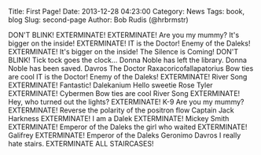 Title: First Page!
Date: 2013-12-28 04:23:00
Category: News
Tags: book, blog
Slug: second-page
Author: Bob Rudis (@hrbrmstr)

DON'T BLINK! EXTERMINATE! EXTERMINATE! Are you my mummy? It's bigger on the inside! EXTERMINATE! IT is the Doctor! Enemy of the Daleks! EXTERMINATE! It's bigger on the inside! The Silence is Coming! DON'T BLINK! Tick tock goes the clock... Donna Noble has left the library. Donna Noble has been saved. Davros The Doctor Raxacoricofallapatorius Bow ties are cool IT is the Doctor! Enemy of the Daleks! EXTERMINATE! River Song EXTERMINATE! Fantastic! Dalekanium Hello sweetie Rose Tyler EXTERMINATE! Cybermen Bow ties are cool River Song EXTERMINATE! Hey, who turned out the lights? EXTERMINATE! K-9 Are you my mummy? EXTERMINATE! Reverse the polarity of the positron flow Captain Jack Harkness EXTERMINATE! I am a Dalek EXTERMINATE! Mickey Smith EXTERMINATE! Emperor of the Daleks the girl who waited EXTERMINATE! Galifrey EXTERMINATE! Emperor of the Daleks Geronimo Davros I really hate stairs. EXTERMINATE ALL STAIRCASES!